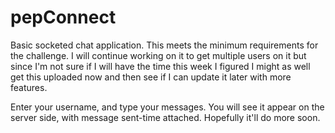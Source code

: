 # pepConnect
Basic socketed chat application. This meets the minimum requirements for the challenge. I will continue working on it to get multiple users on it but since I'm not sure if I will have the time this week I figured I might as well get this uploaded now and then see if I can update it later with more features.

Enter your username, and type your messages. You will see it appear on the server side, with message sent-time attached. Hopefully it'll do more soon.
